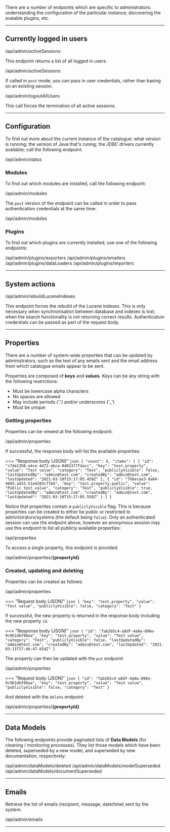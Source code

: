 There are a number of endpoints which are specific to administrators: understanding the configuration of the particular instance; discovering the
 avaiable plugins, etc.
 
 ---
 
## Currently logged in users
 
<endpoint class="get">/api/admin/activeSessions</endpoint>
 
This endpoint returns a list of all logged in users.
 
<endpoint class="post">/api/admin/activeSessions</endpoint>
 
If called in `post` mode, you can pass in user credentials, rather than basing on an existing session.

<endpoint class="delete">/api/admin/logoutAllUsers</endpoint>

This call forces the termination of all active sessions.

---

## Configuration

To find out more about the current instance of the catalogue: what version is running; the version of Java that's runing; the JDBC drivers
 currently available; call the following endpoint:
 
<endpoint class="get">/api/admin/status</endpoint>


### Modules

To find out which modules are installed, call the following endpoint:

<endpoint class="get">/api/admin/modules</endpoint>

The `post` version of the endpoint can be called in order to pass authentication credentials at the same time:

<endpoint class="post">/api/admin/modules</endpoint>


### Plugins

To find out which plugins are currently installed, use one of the following endpoints:

<endpoint class="get">/api/admin/plugins/exporters</endpoint>
<endpoint class="get">/api/admin/plugins/emailers</endpoint>
<endpoint class="get">/api/admin/plugins/dataLoaders</endpoint>
<endpoint class="get">/api/admin/plugins/importers</endpoint>

---

## System actions

<endpoint class="post">/api/admin/rebuildLuceneIndexes</endpoint>

This endpoint forces the rebuild of the Lucene indexes.  This is only necessary when synchronisation between database and indexes is lost; when
the search functionality is not returning correct results.  Authenticatuin credentials can be passed as part of the request body.

---
 
## Properties 

There are a number of system-wide properties that can be updated by administrators, such as the text of any emails sent and the email address
 from which catalogue emails appear to be sent.

Properties are composed of **keys** and **values**. Keys can be any string with the following restrictions:

* Must be lowercase alpha characters
* No spaces are allowed
* May include periods ('.') and/or underscores ('_')
* Must be unique

### Getting properties
  
Properties can be viewed at the following endpoint:
 
<endpoint class="get">/api/admin/properties</endpoint>

If successful, the response body will list the available properties:

=== "Response body (JSON)"
    ```json
    {
        "count": X,
        "items": [
            {
                "id": "c7de1358-a4ce-4d72-abca-04013f7f4acc",
                "key": "test.property",
                "value": "Test value",
                "category": "Test",
                "publiclyVisible": false,
                "lastUpdatedBy": "admin@test.com",
                "createdBy": "admin@test.com",
                "lastUpdated": "2021-03-10T15:17:05.459Z"
            },
            {
                "id": "76becaa3-da04-40d5-a433-51ed203c77b4",
                "key": "test.property.public",
                "value": "Public test value",
                "category": "Test",
                "publiclyVisible": true,
                "lastUpdatedBy": "admin@test.com",
                "createdBy": "admin@test.com",
                "lastUpdated": "2021-03-10T15:17:05.558Z"
            }
        ]
    }
    ```

Notice that properties contain a `publiclyVisible` flag.  This is because properties can be created to either be public or restricted to administrators/systems 
(the default being `false`). Only an authenticated session can use the endpoint above, however an anonymous session may use this endpoint to list all publicly
available properties:

<endpoint class="get">/api/properties</endpoint>

To access a single property, this endpoint is provided:

<endpoint class="get">/api/admin/properties/**{propertyId}**</endpoint>


### Created, updating and deleting

Properties can be created as follows:

<endpoint class="post">/api/admin/properties</endpoint>

=== "Request body (JSON)"
    ```json
    {
        "key": "test.property",
        "value": "Test value",
        "publiclyVisible": false,
        "category": "Test"
    }
    ```

If successful, the new property is returned in the response body including the new property `id`.

=== "Response body (JSON)"
    ```json
    {
        "id": "fab2b5c4-a8df-4a0a-896e-9c961dbf98aa",
        "key": "test.property",
        "value": "Test value",
        "category": "Test",
        "publiclyVisible": false,
        "lastUpdatedBy": "admin@test.com",
        "createdBy": "admin@test.com",
        "lastUpdated": "2021-03-11T17:46:47.654Z"
    }
    ```

The property can then be updated with the `put` endpoint:

<endpoint class="put">/api/admin/properties</endpoint>

=== "Request body (JSON)"
    ```json
    {
        "id": "fab2b5c4-a8df-4a0a-896e-9c961dbf98aa",
        "key": "test.property",
        "value": "Test value",
        "publiclyVisible": false,
        "category": "Test"
    }
    ```

And deleted with the `delete` endpoint:

<endpoint class="delete">/api/admin/properties/**{propertyId}**</endpoint>

---

## Data Models

The following endpoints provide paginated lists of **Data Models** (for cleaning / monitoring processes).  They list those models which have been 
deleted, superseded by a new model, and superseded by new documentation, respectively:

<endpoint class="get">/api/admin/dataModels/deleted</endpoint>
<endpoint class="get">/api/admin/dataModels/modelSuperseded</endpoint>
<endpoint class="get">/api/admin/dataModels/documentSuperseded</endpoint>

---

## Emails

Retrieve the list of emails (recipient, message, date/time) sent by the system:

<endpoint class="get">/api/admin/emails</endpoint>

---